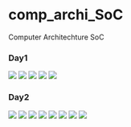 # comp_archi_SoC
Computer Architechture SoC
### Day1
![](comparch/comparchi.png)
![](comparch/comparchi_gem5optcreatedprocess.png)
![](comparch/comparchi_gem5optupdate.png)
![](comparch/comparchi_processcc.png)
![](comparch/comparchi_simplepy.png)
### Day2
![](comparch/comparchi_two_level.py.png)
![](comparch/comparchi_two_leveldebug.png)
![](comparch/comparchi_two_leveldebugExec.png)
![](comparch/comparchi_two_leveldebugRAM.png)
![](comparch/comparchi_two_levelm5out.png)
![](comparch/comparchi_two_levelm5outini.png)
![](comparch/comparchi_two_levelXconscript.png)
![](comparch/comparchi_two_levelXconscript2.png)
